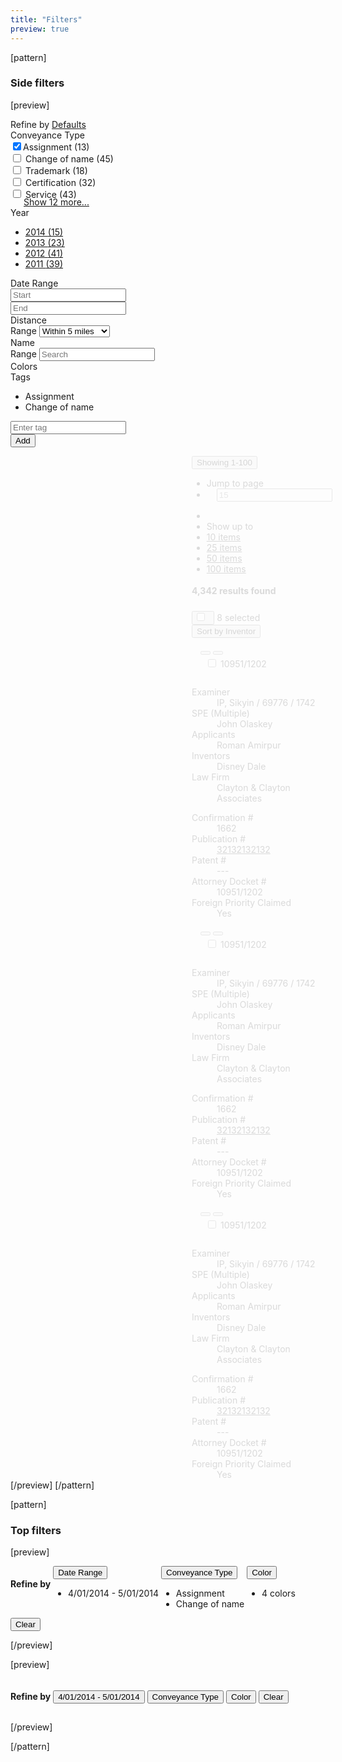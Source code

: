 ```yaml
---
title: "Filters"
preview: true
---
```


[pattern]
### Side filters

[preview]
<div class="container-fluid" style="margin-top: 8px;">
    <div class="row">
        <div style="max-width: 275px;" class="pull-left">
            <form class="filters">
                <div class="filter-heading">
                    Refine by <a href="" class="filters-clear">Defaults</a>
                </div>
                <div data-toggle="collapse" data-target="#filterGroup2" class="filter-group-title">
                    <i class="fa fa-angle-down pull-right text-muted fa-1x"></i> Conveyance Type 
                </div>
                <div id="filterGroup2" class="collapse in">
                    <div class="filter-group-content">
                        <div class="form-group">
                            <div class="checkbox">
                                <label><input checked type="checkbox">Assignment <span class="text-muted">(13)</span></label>
                            </div>
                            <div class="checkbox">
                                <label><input type="checkbox"> Change of name <span class="text-muted">(45)</span></label>
                            </div>
                            <div class="checkbox">
                                <label><input type="checkbox"> Trademark <span class="text-muted">(18)</span></label>
                            </div>
                            <div class="checkbox">
                                <label><input type="checkbox"> Certification <span class="text-muted">(32)</span></label>
                            </div>
                            <div class="checkbox">
                                <label><input type="checkbox"> Service <span class="text-muted">(43)</span></label>
                            </div>
                            <a href="" style="margin-left: 21px; display: block; margin-top: -5px;">Show 12 more...</a>
                        </div>
                    </div>
                </div>
                <div data-toggle="collapse" data-target="#filterGroup4" class="filter-group-title">
                    Year <i class="fa fa-angle-right pull-right text-muted fa-1x"></i>
                </div>
                <div id="filterGroup4" class="collapse in">
                    <div class="filter-group-content">
                        <div class="form-group">
                            <ul class="list-unstyled">
                                <li><a href="">2014 <span class="text-muted">(15)</span></a></li>
                                <li><a href="">2013 <span class="text-muted">(23)</span></a></li>
                                <li><a href="">2012 <span class="text-muted">(41)</span></a></li>
                                <li><a href="">2011 <span class="text-muted">(39)</span></a></li>
                            </ul>
                        </div>
                    </div>
                </div>
                <div data-toggle="collapse" data-target="#filterGroup1" class="filter-group-title">
                    <i class="fa fa-angle-right pull-right text-muted fa-1x"></i> Date Range 
                </div>
                <div id="filterGroup1" class="collapse in">
                    <div class="filter-group-content">
                        <div class="row">
                            <div class="form-group col-sm-6">
                                <span class="input-icon fa fa-calendar-o"></span>
                                <input type="text" placeholder="Start" class="datepicker form-control" data-inputmask="'mask': 'm/d/y', 'placeholder': 'mm/dd/yyyy'">
                            </div>
                            <div class="form-group col-sm-6">
                                <span class="input-icon fa fa-calendar-o"></span>
                                <input type="text" placeholder="End" class="datepicker form-control" data-inputmask="'mask': 'm/d/y', 'placeholder': 'mm/dd/yyyy'">
                            </div>
                        </div>
                    </div>
                </div>
                <div data-toggle="collapse" data-target="#filterGroup5" class="filter-group-title">
                    <i class="fa fa-angle-right pull-right text-muted fa-1x"></i> Distance 
                </div>
                <div id="filterGroup5" class="collapse in">
                    <div class="filter-group-content">
                        <div class="form-group">
                            <label for="serange" class="sr-only control-label">Range</label>
                            <select name="" id="serange" class="form-control select2">
                                <option value="5">Within 5 miles</option>
                                <option value="255">Within 25 miles</option>
                            </select>
                        </div>
                    </div>
                </div>
                <div data-toggle="collapse" data-target="#filterGroup6" class="filter-group-title">
                    <i class="fa fa-angle-right pull-right text-muted fa-1x"></i> Name 
                </div>
                <div id="filterGroup6" class="collapse in">
                    <div class="filter-group-content">
                        <div class="form-group">
                            <label for="serange" class="sr-only control-label">Range</label>
                            <span class="input-icon fa fa-search"></span>
                            <input type="text" class="form-control" placeholder="Search">
                        </div>
                    </div>
                </div>
                <div data-toggle="collapse" data-target="#filterGroup3" class="filter-group-title">
                    Colors <i class="fa fa-angle-right pull-right text-muted fa-1x"></i>
                </div>
                <div id="filterGroup3" class="collapse in">
                    <div class="filter-group-content">
                        <div class="form-group">
                            <div style="background-color: red;" class="filter-color"></div>
                            <div style="background-color: green;" class="filter-color"></div>
                            <div style="background-color: orange;" class="filter-color active"></div>
                            <div style="background-color: purple;" class="filter-color"></div>
                            <div style="background-color: black;" class="filter-color"></div>
                            <div style="background-color: white;" class="filter-color"></div>
                        </div>
                    </div>
                </div>
                <div data-toggle="collapse" data-target="#filterGroup7" class="filter-group-title">
                    Tags <i class="fa fa-angle-right pull-right text-muted fa-1x"></i>
                </div>
                <div id="filterGroup7" class="collapse in">
                    <div class="filter-group-content">
                        <div class="form-group">
                            <ul class="list-unstyled">
                                <li class="filter-value">Assignment <i class="pull-right fa fa-times"></i></li>
                                <li class="filter-value">Change of name <i class="pull-right fa fa-times"></i></li>
                            </ul>
                            <div class="input-group">
                              <input class="form-control" type="email" placeholder="Enter tag">
                              <div class="input-group-btn">
                                <button class="btn btn-default">Add</button>
                              </div>
                            </div>
                        </div>
                    </div>
                </div>
            </form>
        </div>
        <div style="margin-left: 290px; opacity: .15;">
            <div class="panel panel-default" style="display: inline-block; width: 100%;">
                <div class="panel-body">
                    <div style="margin-bottom: 4px; display: inline-block; width: 100%;">
                        <div class="pull-right">
                            <div class="dropdown" style="display: inline-block">
                                <button type="button" id="dropdownMenu3" class="btn btn-link dropdown-toggle" data-toggle="dropdown"><span class="text-muted">Showing</span> 1-100 <span class="caret"></span></button>
                                <ul class="dropdown-menu" role="menu" aria-labelledby="dropdownMenu3">
                                    <li role="presentation" class="dropdown-header">Jump to page</li>
                                    <li style="padding: 0 16px;" role="presentation">
                                        <form action="">
                                            <input type="text" placeholder="15" class="form-control"/>
                                        </form>
                                    </li>
                                    <li class="divider"></li>
                                    <li role="presentation" class="dropdown-header">Show up to</li>
                                    <li role="presentation"><a role="menuitem" tabindex="-1" href="#">10 items</a></li>
                                    <li role="presentation"><a role="menuitem" tabindex="-1" href="#">25 items</a></li>
                                    <li role="presentation"><a role="menuitem" tabindex="-1" href="#">50 items</a></li>
                                    <li role="presentation"><a role="menuitem" tabindex="-1" href="#">100 items</a></li>
                                </ul>
                            </div> <div class="btn-group">
                              <a href="#" class="btn btn-default"><i class="fa fa-angle-left"></i></a>
                             <a href="#" class="btn btn-default"><i class="fa fa-angle-right"></i></a>
                            </div>
                        </div>
                        <h4 style="margin-top: 4px; margin-bottom: 20px;">4,342 <span class="text-muted">results found</span></h4>
                    </div>
                    <div>
                        <div class="pull-left">
                            <button class="btn btn-default"><input type="checkbox" indeterminate style="margin: 0;"> &nbsp;<span class="caret"></span></button> <span class="btn btn-hover">8 selected</span>
                        </div>
                        <div class="pull-right">
                            <button class="btn btn-default">Sort by Inventor <span class="caret"></span></button>
                        </div>
                    </div>
                </div>
            </div>
            <div class="panel panel-default" style="display: inline-block; width: 100%;">
                <div class="panel-heading" style="padding: 10px 14px; display: inline-block; width: 100%;">
                    <div class="pull-right">
                        <button class="btn btn-hover btn-icon-only"><i class="fa fa-download fa-1x"></i></button>
                        <button class="btn btn-hover btn-icon-only"><i class="fa fa-envelope fa-1x"></i></button>
                    </div>
                    <div style="padding: 4px 8px;">
                        <input type="checkbox"> <span class="bold">10951/1202</span>
                    </div>
                </div>
                <div class="panel-body">
                    <div class="row">
                        <div class="col-md-6">
                            <dl style="margin-bottom: 0;" class="dl-horizontal">
                                <dt>Examiner</dt>
                                <dd>IP, Sikyin / 69776 / 1742</dd>
                                <dt>SPE (Multiple)</dt>
                                <dd>John Olaskey</dd>
                                <dt>Applicants</dt>
                                <dd>Roman Amirpur</dd>
                                <dt>Inventors</dt>
                                <dd>Disney Dale</dd>
                                <dt>Law Firm</dt>
                                <dd>Clayton & Clayton Associates</dd>
                            </dl>
                        </div>
                        <div class="col-md-6">
                            <dl style="margin-bottom: 0;" class="dl-horizontal">
                                <dt>Confirmation #</dt>
                                <dd>1662</dd>
                                <dt>Publication #</dt>
                                <dd><a href="">32132132132 <i class="fa fa-external-link-square fa-1x"></i></a></dd>
                                <dt>Patent #</dt>
                                <dd>---</dd>
                                <dt>Attorney Docket #</dt>
                                <dd>10951/1202</dd>
                                <dt>Foreign Priority Claimed</dt>
                                <dd>Yes</dd>
                            </dl>
                        </div>
                    </div>
                </div>
            </div>
            <div class="panel panel-default" style="display: inline-block; width: 100%;">
                <div class="panel-heading" style="padding: 10px 14px; display: inline-block; width: 100%;">
                    <div class="pull-right">
                        <button class="btn btn-hover btn-icon-only"><i class="fa fa-download fa-1x"></i></button>
                        <button class="btn btn-hover btn-icon-only"><i class="fa fa-envelope fa-1x"></i></button>
                    </div>
                    <div style="padding: 4px 8px;">
                        <input type="checkbox"> <span class="bold">10951/1202</span>
                    </div>
                </div>
                <div class="panel-body">
                    <div class="row">
                        <div class="col-md-6">
                            <dl style="margin-bottom: 0;" class="dl-horizontal">
                                <dt>Examiner</dt>
                                <dd>IP, Sikyin / 69776 / 1742</dd>
                                <dt>SPE (Multiple)</dt>
                                <dd>John Olaskey</dd>
                                <dt>Applicants</dt>
                                <dd>Roman Amirpur</dd>
                                <dt>Inventors</dt>
                                <dd>Disney Dale</dd>
                                <dt>Law Firm</dt>
                                <dd>Clayton & Clayton Associates</dd>
                            </dl>
                        </div>
                        <div class="col-md-6">
                            <dl style="margin-bottom: 0;" class="dl-horizontal">
                                <dt>Confirmation #</dt>
                                <dd>1662</dd>
                                <dt>Publication #</dt>
                                <dd><a href="">32132132132 <i class="fa fa-external-link-square fa-1x"></i></a></dd>
                                <dt>Patent #</dt>
                                <dd>---</dd>
                                <dt>Attorney Docket #</dt>
                                <dd>10951/1202</dd>
                                <dt>Foreign Priority Claimed</dt>
                                <dd>Yes</dd>
                            </dl>
                        </div>
                    </div>
                </div>
            </div>
            <div class="panel panel-default" style="display: inline-block; width: 100%;">
                <div class="panel-heading" style="padding: 10px 14px; display: inline-block; width: 100%;">
                    <div class="pull-right">
                        <button class="btn btn-hover btn-icon-only"><i class="fa fa-download fa-1x"></i></button>
                        <button class="btn btn-hover btn-icon-only"><i class="fa fa-envelope fa-1x"></i></button>
                    </div>
                    <div style="padding: 4px 8px;">
                        <input type="checkbox"> <span class="bold">10951/1202</span>
                    </div>
                </div>
                <div class="panel-body">
                    <div class="row">
                        <div class="col-md-6">
                            <dl style="margin-bottom: 0;" class="dl-horizontal">
                                <dt>Examiner</dt>
                                <dd>IP, Sikyin / 69776 / 1742</dd>
                                <dt>SPE (Multiple)</dt>
                                <dd>John Olaskey</dd>
                                <dt>Applicants</dt>
                                <dd>Roman Amirpur</dd>
                                <dt>Inventors</dt>
                                <dd>Disney Dale</dd>
                                <dt>Law Firm</dt>
                                <dd>Clayton & Clayton Associates</dd>
                            </dl>
                        </div>
                        <div class="col-md-6">
                            <dl style="margin-bottom: 0;" class="dl-horizontal">
                                <dt>Confirmation #</dt>
                                <dd>1662</dd>
                                <dt>Publication #</dt>
                                <dd><a href="">32132132132 <i class="fa fa-external-link-square fa-1x"></i></a></dd>
                                <dt>Patent #</dt>
                                <dd>---</dd>
                                <dt>Attorney Docket #</dt>
                                <dd>10951/1202</dd>
                                <dt>Foreign Priority Claimed</dt>
                                <dd>Yes</dd>
                            </dl>
                        </div>
                    </div>
                </div>
            </div>
        </div>
    </div>
</div>
[/preview]
[/pattern]

[pattern]
### Top filters

[preview]
<div class="container-fluid" style="margin-top: 8px;">
    <form class="filters filters-horizontal">
        <h4 style="display: inline-block;">Refine by</h4>
        <div style="display: inline-block; vertical-align: top;">
            <button class="btn btn-link">
                Date Range <span class="caret"></span>
            </button>
            <ul class="list-unstyled">
                <li class="filter-value">4/01/2014 - 5/01/2014 <i class="pull-right fa fa-times"></i></li>
            </ul>
        </div>
        <div style="display: inline-block; vertical-align: top;">
            <button class="btn btn-link">
                Conveyance Type <span class="caret"></span>
            </button>
            <ul class="list-unstyled">
                <li class="filter-value">Assignment <i class="pull-right fa fa-times"></i></li>
                <li class="filter-value">Change of name <i class="pull-right fa fa-times"></i></li>
            </ul>
        </div>
        <div style="display: inline-block; vertical-align: top;">
            <button class="btn btn-link">
                Color <span class="caret"></span>
            </button>
            <ul class="list-unstyled">
                <li class="filter-value">4 colors <i class="pull-right fa fa-times"></i></li>
            </ul>
        </div>
        <button class="btn btn-link">
            Clear
        </button>
   </form>
</div>
[/preview]

[preview]
<div class="container-fluid" style="margin-top: 8px;">
    <form class="filters filters-horizontal">
        <h4 style="display: inline-block;">Refine by</h4>
        <button class="btn btn-link">
            4/01/2014 - 5/01/2014 <span class="caret"></span>
        </button>
        <button class="btn btn-link">
            Conveyance Type <span class="caret"></span>
        </button>
        <button class="btn btn-link">
            Color <span class="caret"></span>
        </button>
        <button class="btn btn-link">
            Clear
        </button>
   </form>
</div>
[/preview]

[/pattern]
